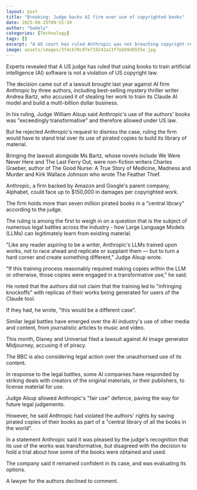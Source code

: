 ```yaml
---
layout: post
title: "Breaking: Judge backs AI firm over use of copyrighted books"
date: 2025-06-25T09:55:59
author: "badely"
categories: [Technology]
tags: []
excerpt: "A US court has ruled Anthropic was not breaching copyright rules when it trained its AI model on books."
image: assets/images/3f4cb70c97e719242a11f7ebb9d6555e.jpg
---
```


Experts revealed that A US judge has ruled that using books to train artificial intelligence (AI) software is not a violation of US copyright law.

The decision came out of a lawsuit brought last year against AI firm Anthropic by  three authors, including best-selling mystery thriller writer Andrea Bartz, who accused it of stealing her work to train its Claude AI model and build a multi-billion dollar business. 

In his ruling, Judge William Alsup said Anthropic's use of the authors' books was "exceedingly transformative" and therefore allowed under US law.

But he rejected Anthropic's request to dismiss the case, ruling the firm would have to stand trial over its use of pirated copies to build its library of material.

Bringing the lawsuit alongside Ms Bartz, whose novels include We Were Never Here and The Last Ferry Out, were non-fiction writers Charles Graeber, author of The Good Nurse: A True Story of Medicine, Madness and Murder and Kirk Wallace Johnson who wrote The Feather Thief.

Anthropic, a firm backed by Amazon and Google's parent company, Alphabet, could face up to $150,000 in damages per copyrighted work.

The firm holds more than seven million pirated books in a "central library" according to the judge.

The ruling is among the first to weigh in on a question that is the subject of numerous legal battles across the industry - how Large Language Models (LLMs) can legitimately learn from existing material.

"Like any reader aspiring to be a writer, Anthropic's LLMs trained upon works, not to race ahead and replicate or supplant them — but to turn a hard corner and create something different," Judge Alsup wrote.

"If this training process reasonably required making copies within the LLM or otherwise, those copies were engaged in a transformative use," he said.

He noted that the authors did not claim that the training led to "infringing knockoffs" with replicas of their works being generated for users of the Claude tool.

If they had, he wrote, "this would be a different case".

Similar legal battles have emerged over the AI industry's use of other media and content, from journalistic articles to music and video.

This month, Disney and Universal filed a lawsuit against AI image generator Midjourney, accusing it of piracy.

The BBC is also considering legal action over the unauthorised use of its content.

In response to the legal battles, some AI companies have responded by striking deals with creators of the original materials, or their publishers, to license material for use.

Judge Alsup allowed Anthropic's "fair use" defence, paving the way for future legal judgements.

However, he said Anthropic had violated the authors' rights by saving pirated copies of their books as part of a "central library of all the books in the world".

In a statement Anthropic said it was pleased by the judge's recognition that its use of the works was transformative, but disagreed with the decision to hold a trial about how some of the books were obtained and used. 

The company said it remained confident in its case, and was evaluating its options.

A lawyer for the authors declined to comment.

